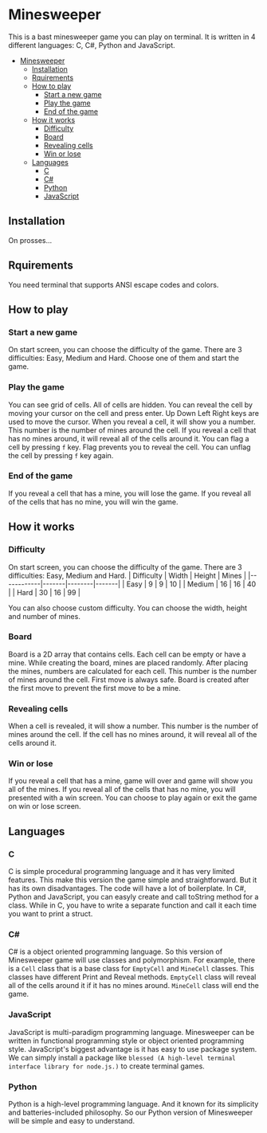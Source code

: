 # Minesweeper
This is a bast minesweeper game you can play on terminal.
It is written in 4 different languages: C, C#, Python and JavaScript.

- [Minesweeper](#minesweeper)
    - [Installation](#installation)
    - [Rquirements](#requirements)
    - [How to play](#how-to-play)
        - [Start a new game](#start-a-new-game)
        - [Play the game](#play-the-game)
        - [End of the game](#end-of-the-game)
    - [How it works](#how-it-works)
        - [Difficulty](#difficulty)
        - [Board](#board)
        - [Revealing cells](#revealing-cells)
        - [Win or lose](#win-or-lose)
    - [Languages](#languages)
        - [C](#c)
        - [C#](#c)
        - [Python](#python)
        - [JavaScript](#javascript)

## Installation
On prosses...
## Rquirements
You need terminal that supports ANSI escape codes and colors.

## How to play
### Start a new game
On start screen, you can choose the difficulty of the game. There are 3 difficulties: Easy, Medium and Hard. Choose one of them and start the game.
### Play the game
You can see grid of cells. All of cells are hidden.
You can reveal the cell by moving your cursor on the cell and press enter.
Up Down Left Right keys are used to move the cursor.
When you reveal a cell, it will show you a number. This number is the number of mines around the cell.
If you reveal a cell that has no mines around, it will reveal all of the cells around it.
You can flag a cell by pressing `f` key. Flag prevents you to reveal the cell. You can unflag the cell by pressing `f` key again.
### End of the game
If you reveal a cell that has a mine, you will lose the game.
If you reveal all of the cells that has no mine, you will win the game.

## How it works
### Difficulty
On start screen, you can choose the difficulty of the game.
There are 3 difficulties: Easy, Medium and Hard.
| Difficulty | Width | Height | Mines |
|------------|-------|--------|-------|
| Easy       | 9     | 9      | 10    |
| Medium     | 16    | 16     | 40    |
| Hard       | 30    | 16     | 99    |

You can also choose custom difficulty. You can choose the width, height and number of mines.
### Board
Board is a 2D array that contains cells. Each cell can be empty or have a mine.
While creating the board, mines are placed randomly.
After placing the mines, numbers are calculated for each cell. This number is the number of mines around the cell.
First move is always safe. Board is created after the first move to prevent the first move to be a mine.
### Revealing cells
When a cell is revealed, it will show a number. This number is the number of mines around the cell.
If the cell has no mines around, it will reveal all of the cells around it.
### Win or lose
If you reveal a cell that has a mine, game will over and game will show you all of the mines.
If you reveal all of the cells that has no mine, you will presented with a win screen.
You can choose to play again or exit the game on win or lose screen.

## Languages
### C
C is simple procedural programming language and it has very limited features. This make this version the game simple and straightforward. But it has its own disadvantages.
The code will have a lot of boilerplate. In C#, Python and JavaScript, you can easyly create and call toString method for a class. While in C, you have to write a separate function and call it each time you want to print a struct.
### C#
C# is a object oriented programming language. So this version of Minesweeper game will use classes and polymorphism.
For example, there is a `Cell` class that is a base class for `EmptyCell` and `MineCell` classes.
This classes have different Print and Reveal methods. `EmptyCell` class will reveal all of the cells around it if it has no mines around. `MineCell` class will end the game.
### JavaScript
JavaScript is multi-paradigm programming language. Minesweeper can be written in functional programming style or object oriented programming style.
JavaScript's biggest advantage is it has easy to use package system. We can simply install a package like `blessed (A high-level terminal interface library for node.js.)` to create terminal games.
### Python
Python is a high-level programming language. And it known for its simplicity and batteries-included philosophy. So our Python version of Minesweeper will be simple and easy to understand.
